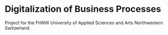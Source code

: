 # Digitalization of Business Processes

Project for the FHNW University of Applied Sciences and Arts Northwestern Switzerland.
